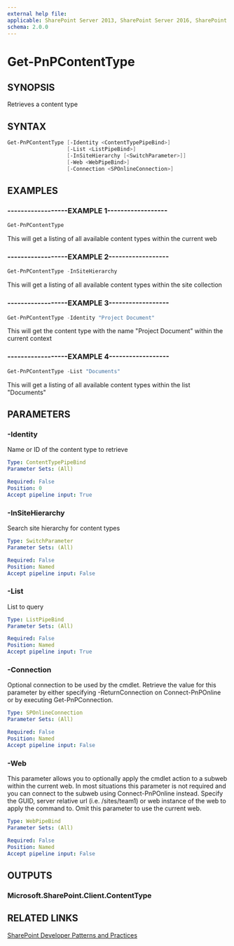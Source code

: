 ```yaml
---
external help file:
applicable: SharePoint Server 2013, SharePoint Server 2016, SharePoint Online
schema: 2.0.0
---
```

# Get-PnPContentType

## SYNOPSIS
Retrieves a content type

## SYNTAX 

```powershell
Get-PnPContentType [-Identity <ContentTypePipeBind>]
                   [-List <ListPipeBind>]
                   [-InSiteHierarchy [<SwitchParameter>]]
                   [-Web <WebPipeBind>]
                   [-Connection <SPOnlineConnection>]
```

## EXAMPLES

### ------------------EXAMPLE 1------------------
```powershell
Get-PnPContentType 
```

This will get a listing of all available content types within the current web

### ------------------EXAMPLE 2------------------
```powershell
Get-PnPContentType -InSiteHierarchy
```

This will get a listing of all available content types within the site collection

### ------------------EXAMPLE 3------------------
```powershell
Get-PnPContentType -Identity "Project Document"
```

This will get the content type with the name "Project Document" within the current context

### ------------------EXAMPLE 4------------------
```powershell
Get-PnPContentType -List "Documents"
```

This will get a listing of all available content types within the list "Documents"

## PARAMETERS

### -Identity
Name or ID of the content type to retrieve

```yaml
Type: ContentTypePipeBind
Parameter Sets: (All)

Required: False
Position: 0
Accept pipeline input: True
```

### -InSiteHierarchy
Search site hierarchy for content types

```yaml
Type: SwitchParameter
Parameter Sets: (All)

Required: False
Position: Named
Accept pipeline input: False
```

### -List
List to query

```yaml
Type: ListPipeBind
Parameter Sets: (All)

Required: False
Position: Named
Accept pipeline input: True
```

### -Connection
Optional connection to be used by the cmdlet. Retrieve the value for this parameter by either specifying -ReturnConnection on Connect-PnPOnline or by executing Get-PnPConnection.

```yaml
Type: SPOnlineConnection
Parameter Sets: (All)

Required: False
Position: Named
Accept pipeline input: False
```

### -Web
This parameter allows you to optionally apply the cmdlet action to a subweb within the current web. In most situations this parameter is not required and you can connect to the subweb using Connect-PnPOnline instead. Specify the GUID, server relative url (i.e. /sites/team1) or web instance of the web to apply the command to. Omit this parameter to use the current web.

```yaml
Type: WebPipeBind
Parameter Sets: (All)

Required: False
Position: Named
Accept pipeline input: False
```

## OUTPUTS

### Microsoft.SharePoint.Client.ContentType

## RELATED LINKS

[SharePoint Developer Patterns and Practices](http://aka.ms/sppnp)